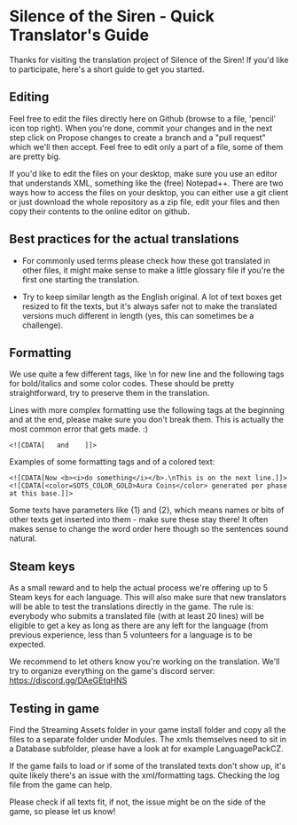 <h1>Silence of the Siren - Quick Translator's Guide</h1>

Thanks for visiting the translation project of Silence of the Siren! If you'd like to participate, here's a short guide to get you started.

<h2>Editing</h2>

Feel free to edit the files directly here on Github (browse to a file, 'pencil' icon top right).
When you're done, commit your changes and in the next step click on Propose changes to create a branch and a "pull request" which we'll then accept. Feel free to edit only a part of a file, some of them are pretty big.

If you'd like to edit the files on your desktop, make sure you use an editor that understands XML, something like the (free) Notepad++. There are two ways how to access the files on your desktop, you can either use a git client or just download the whole repository as a zip file, edit your files and then copy their contents to the online editor on github.

<h2>Best practices for the actual translations</h2>

- For commonly used terms please check how these got translated in other files, it might make sense to make a little glossary file if you're the first one starting the translation.

- Try to keep similar length as the English original. A lot of text boxes get resized to fit the texts, but it's always safer not to make the translated versions much different in length (yes, this can sometimes be a challenge).

<h2>Formatting</h2>
We use quite a few different tags, like \n for new line and the following tags for bold/italics and some color codes. These should be pretty straightforward, try to preserve them in the translation.

Lines with more complex formatting use the following tags at the beginning and at the end, please make sure you don't break them. This is actually the most common error that gets made. :)

    <![CDATA[   and    ]]>

Examples of some formatting tags and of a colored text:

    <![CDATA[Now <b><i>do something</i></b>.\nThis is on the next line.]]>
    <![CDATA[<color=SOTS_COLOR_GOLD>Aura Coins</color> generated per phase at this base.]]>

Some texts have parameters like {1} and {2}, which means names or bits of other texts get inserted into them - make sure these stay there! It often makes sense to change the word order here though so the sentences sound natural.

<h2>Steam keys</h2>

As a small reward and to help the actual process we're offering up to 5 Steam keys for each language. This will also make sure that new translators will be able to test the translations directly in the game.
The rule is: everybody who submits a translated file (with at least 20 lines) will be eligible to get a key as long as there are any left for the language (from previous experience, less than 5 volunteers for a language is to be expected. 

We recommend to let others know you're working on the translation. We'll try to organize everything on the game's discord server:
https://discord.gg/DAeGEtqHNS

<h2>Testing in game</h2>

Find the Streaming Assets folder in your game install folder and copy all the files to a separate folder under Modules. The xmls themselves need to sit in a Database subfolder, please have a look at for example LanguagePackCZ.

If the game fails to load or if some of the translated texts don't show up, it's quite likely there's an issue with the xml/formatting tags. Checking the log file from the game can help.

Please check if all texts fit, if not, the issue might be on the side of the game, so please let us know!


